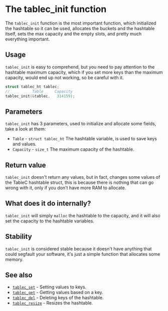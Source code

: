 # The tablec_init function

The `tablec_init` function is the most important function, which initialized the hashtable so it can be used, allocates the buckets and the hashtable itself, sets the max capacity and the empty slots, and pretty much everything important.

## Usage

`tablec_init` is easy to comprehend, but you need to pay attention to the hashtable maximum capacity, which if you set more keys than the maximum capacity, would end up not working, so be careful with it.

```c
struct tablec_ht tablec;
//          Table     Capacity
tablec_init(&tablec,   314159);
```

## Parameters

`tablec_init` has 3 parameters, used to initialize and allocate some fields, take a look at them:

*  `Table`       - `struct tablec_ht` The hashtable variable, is used to save keys and values.
*  `Capacity`    - `size_t`           The maximum capacity of the hashtable.

## Return value

`tablec_init` doesn't return any values, but in fact, changes some values of the TableC hashtable struct, this is because there is nothing that can go wrong with it, only if you don't have more RAM to allocate.

## What does it do internally?

`tablec_init` will simply `malloc` the hashtable to the capacity, and it will also set the capacity to the hashtable variables.

## Stability

`tablec_init` is considered stable because it doesn't have anything that could segfault your software, it's just a simple function that allocates some memory.

## See also

*  [`tablec_set`](tablec_set.md) - Setting values to keys.
*  [`tablec_get`](tablec_get.md) - Getting values based on a key.
*  [`tablec_del`](tablec_del.md) - Deleting keys of the hashtable.
*  [`tablec_resize`](tablec_resize.md) - Resizes the hashtable.
